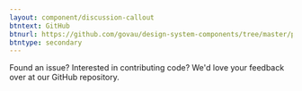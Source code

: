 ```yaml
---
layout: component/discussion-callout
btntext: GitHub
btnurl: https://github.com/govau/design-system-components/tree/master/packages/side-nav
btntype: secondary
---
```


 Found an issue? Interested in contributing code? We'd love your feedback over at our GitHub repository.
